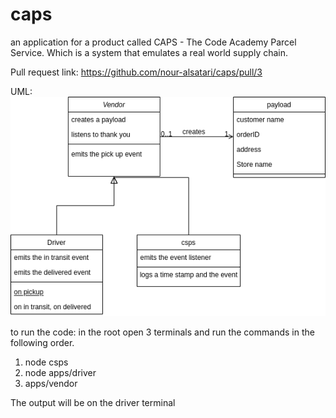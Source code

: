 # caps
an application for a product called CAPS - The Code Academy Parcel Service. Which is a system that emulates a real world supply chain.

Pull request link: https://github.com/nour-alsatari/caps/pull/3

UML: !['uml'](./uml.png)

to run the code:
in the root open 3 terminals and run the commands in the following order. 

1) node csps
2) node apps/driver
3) apps/vendor

The output will be on the driver terminal